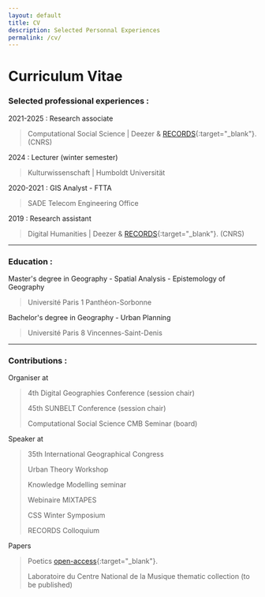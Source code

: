 ```yaml
---
layout: default
title: CV
description: Selected Personnal Experiences
permalink: /cv/
---
```


# Curriculum Vitae

### Selected professional experiences :

2021-2025 : Research associate
 > Computational Social Science |  Deezer &  [RECORDS](https://records.huma-num.fr/en/home/){:target="_blank"}. (CNRS)

2024 : Lecturer (winter semester)
> Kulturwissenschaft | Humboldt Universität

2020-2021 : GIS Analyst - FTTA
> SADE Telecom Engineering Office

2019 : Research assistant
> Digital Humanities |  Deezer &  [RECORDS](https://records.huma-num.fr/en/home/){:target="_blank"}. (CNRS)

***

### Education :

Master's degree in Geography - Spatial Analysis - Epistemology of Geography
> Université Paris 1 Panthéon-Sorbonne

Bachelor's degree in Geography - Urban Planning
> Université Paris 8 Vincennes-Saint-Denis

***

### Contributions :

Organiser at
> 4th Digital Geographies Conference (session chair)
> 
> 45th SUNBELT Conference (session chair)
> 
> Computational Social Science CMB Seminar (board)  

Speaker at 
> 35th International Geographical Congress
> 
> Urban Theory Workshop
> 
> Knowledge Modelling seminar
> 
> Webinaire MIXTAPES
> 
> CSS Winter Symposium
> 
> RECORDS Colloquium

Papers
> Poetics [open-access](https://doi.org/10.1016/j.poetic.2025.102006){:target="_blank"}.
> 
> Laboratoire du Centre National de la Musique thematic collection (to be published)
